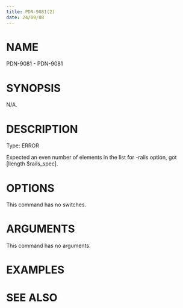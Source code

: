 ```yaml
---
title: PDN-9081(2)
date: 24/09/08
---
```


# NAME

PDN-9081 - PDN-9081

# SYNOPSIS

N/A.

# DESCRIPTION

Type: ERROR

Expected an even number of elements in the list for -rails option, got [llength $rails_spec].

# OPTIONS

This command has no switches.

# ARGUMENTS

This command has no arguments.

# EXAMPLES

# SEE ALSO
